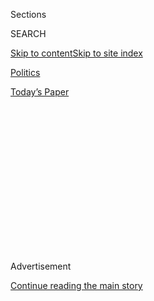 <div id="app">

<div>

<div>

<div>

<div class="NYTAppHideMasthead css-1q2w90k e1suatyy0">

<div class="section css-ui9rw0 e1suatyy2">

<div class="css-eph4ug er09x8g0">

<div class="css-6n7j50">

</div>

<span class="css-1dv1kvn">Sections</span>

<div class="css-10488qs">

<span class="css-1dv1kvn">SEARCH</span>

</div>

[Skip to content](#site-content)[Skip to site
index](#site-index)

</div>

<div id="masthead-section-label" class="css-1wr3we4 eaxe0e00">

[Politics](https://www.nytimes.com/section/politics)

</div>

<div class="css-10698na e1huz5gh0">

</div>

</div>

<div id="masthead-bar-one" class="section hasLinks css-15hmgas e1csuq9d3">

<div class="css-uqyvli e1csuq9d0">

</div>

<div class="css-1uqjmks e1csuq9d1">

</div>

<div class="css-9e9ivx">

[](https://myaccount.nytimes.com/auth/login?response_type=cookie&client_id=vi)

</div>

<div class="css-1bvtpon e1csuq9d2">

[Today’s
Paper](https://www.nytimes.com/section/todayspaper)

</div>

</div>

</div>

</div>

<div data-aria-hidden="false">

<div id="site-content" data-role="main">

<div>

<div class="css-1aor85t" style="opacity:0.000000001;z-index:-1;visibility:hidden">

<div class="css-1hqnpie">

<div class="css-epjblv">

<span class="css-17xtcya">[Politics](/section/politics)</span><span class="css-x15j1o">|</span><span class="css-fwqvlz">Trading
Concessions on Recovery Plan, Negotiators Set Week’s End Deadline for a
Deal</span>

</div>

<div class="css-k008qs">

<div class="css-1iwv8en">

<span class="css-18z7m18"></span>

<div>

</div>

</div>

<span class="css-1n6z4y">https://nyti.ms/2DjD2Sc</span>

<div class="css-1705lsu">

<div class="css-4xjgmj">

<div class="css-4skfbu" data-role="toolbar" data-aria-label="Social Media Share buttons, Save button, and Comments Panel with current comment count" data-testid="share-tools">

  - 
  - 
  - 
  - 
    
    <div class="css-6n7j50">
    
    </div>

  - 

</div>

</div>

</div>

</div>

</div>

</div>

<div id="NYT_TOP_BANNER_REGION" class="css-13pd83m">

</div>

<div id="top-wrapper" class="css-1sy8kpn">

<div id="top-slug" class="css-l9onyx">

Advertisement

</div>

[Continue reading the main
story](#after-top)

<div class="ad top-wrapper" style="text-align:center;height:100%;display:block;min-height:250px">

<div id="top" class="place-ad" data-position="top" data-size-key="top">

</div>

</div>

<div id="after-top">

</div>

</div>

<div>

<div id="sponsor-wrapper" class="css-1hyfx7x">

<div id="sponsor-slug" class="css-19vbshk">

Supported by

</div>

[Continue reading the main
story](#after-sponsor)

<div id="sponsor" class="ad sponsor-wrapper" style="text-align:center;height:100%;display:block">

</div>

<div id="after-sponsor">

</div>

</div>

<div class="css-186x18t">

</div>

<div class="css-1vkm6nb ehdk2mb0">

# Trading Concessions on Recovery Plan, Negotiators Set Week’s End Deadline for a Deal

</div>

White House officials and top Democrats reported some movement in their
talks on a pandemic relief package as the talks reached a crisis point
on Capitol Hill.

<div class="css-79elbk" data-testid="photoviewer-wrapper">

<div class="css-z3e15g" data-testid="photoviewer-wrapper-hidden">

</div>

<div class="css-1a48zt4 ehw59r15" data-testid="photoviewer-children">

![<span class="css-16f3y1r e13ogyst0" data-aria-hidden="true">Speaker
Nancy Pelosi, left, and Senator Chuck Schumer on Tuesday after a meeting
with Steven Mnuchin, the Treasury secretary, and Mark Meadows, the White
House chief of
staff.</span><span class="css-cnj6d5 e1z0qqy90" itemprop="copyrightHolder"><span class="css-1ly73wi e1tej78p0">Credit...</span><span><span>Erin
Schaff/The New York
Times</span></span></span>](https://static01.nyt.com/images/2020/08/04/us/politics/04dc-virus-cong/merlin_175309938_0696afcb-d343-4aea-b5c1-8fd0ba2769de-articleLarge.jpg?quality=75&auto=webp&disable=upscale)

</div>

</div>

<div class="css-18e8msd">

<div class="css-pdw9fk epjyd6m0">

<div class="css-1txwxcy ey68jwv0" data-aria-hidden="true">

[![Emily
Cochrane](https://static01.nyt.com/images/2018/11/28/multimedia/author-emily-cochrane/author-emily-cochrane-thumbLarge-v3.png
"Emily Cochrane")](https://www.nytimes.com/by/emily-cochrane)[![Nicholas
Fandos](https://static01.nyt.com/images/2018/11/06/multimedia/author-nicholas-fandos/author-nicholas-fandos-thumbLarge-v2.png
"Nicholas Fandos")](https://www.nytimes.com/by/nicholas-fandos)

</div>

<div class="css-1baulvz">

By [<span class="css-1baulvz" itemprop="name">Emily
Cochrane</span>](https://www.nytimes.com/by/emily-cochrane) and
[<span class="css-1baulvz last-byline" itemprop="name">Nicholas
Fandos</span>](https://www.nytimes.com/by/nicholas-fandos)

</div>

</div>

  - 
    
    <div class="css-ld3wwf e16638kd2">
    
    Aug. 4,
    2020
    
    </div>

  - 
    
    <div class="css-4xjgmj">
    
    <div class="css-d8bdto" data-role="toolbar" data-aria-label="Social Media Share buttons, Save button, and Comments Panel with current comment count" data-testid="share-tools">
    
      - 
      - 
      - 
      - 
        
        <div class="css-6n7j50">
        
        </div>
    
      - 
    
    </div>
    
    </div>

</div>

</div>

<div class="section meteredContent css-1r7ky0e" name="articleBody" itemprop="articleBody">

<div class="css-1fanzo5 StoryBodyCompanionColumn">

<div class="css-53u6y8">

WASHINGTON — The White House and congressional Democrats on Tuesday
crept toward an elusive compromise on an economic recovery plan,
agreeing to an end-of-the-week deadline to seal a deal that would
restore expired jobless aid for tens of millions of Americans even as
they remained far apart on the contours of the package.

In a sign that Republicans may be willing to offer a major concession
amid deep divisions in their ranks about supporting any additional
federal relief, Senator Mitch McConnell, Republican of Kentucky and the
majority leader, signaled that he might be willing to accept the
extension of $600-per-week unemployment payments — something many in his
party oppose — if it would yield a compromise.

Later, after a meeting with Mark Meadows, the White House chief of
staff, and Steven Mnuchin, the Treasury secretary, top Democrats
indicated there had been progress toward a potential deal.

“They made some concessions, which we appreciated; we made some
concessions, which they appreciated,” Senator Chuck Schumer of New York,
the Democratic leader, said after the 90-minute meeting, which Speaker
Nancy Pelosi of California hosted in her Capitol Hill suite. “We’re
still far away on a lot of the important issues, but we’re continuing to
go at it.”

</div>

</div>

<div class="css-1fanzo5 StoryBodyCompanionColumn">

<div class="css-53u6y8">

The apparent movement came as talks on the latest round of federal
[pandemic](https://www.nytimes.com/interactive/2020/us/coronavirus-us-cases.html)
relief were reaching a crisis point on Capitol Hill, with the
unemployment payments already expired, the looming lapse at week’s end
of a popular small-business loan program that has kept many businesses
afloat, and the Senate set to start its summer recess on Friday.

A number of significant policy differences remain, and officials
involved in the negotiations cautioned that there was little time to
meet their agreed-upon timeline for a final deal, which would pave the
way for votes on the package next week. Even if they were able to do so
and President Trump signed a recovery bill by the end of next week, it
could take weeks for tens of millions of workers to begin receiving the
supplemental benefits again.

It was unclear what concessions either side made in the meeting, though
Mr. Mnuchin said he and Mr. Meadows had proposed an agreement to revive
and extend a federal eviction moratorium through the end of the year.
Republicans omitted the measure from their $1 trillion relief package,
but Mr. Trump has said it was a top priority.

“We’re going to work around the clock the next few days to see if we can
bridge the issues,” Mr. Mnuchin said. “Some issues we’ve been able to
agree on, some significant issues are still open.”

The terms of the eviction moratorium remain unresolved, however, because
the offer did not include additional assistance for homeowners and
renters of the kind included in the Democrats’ $3 trillion plan,
according to two people familiar with the negotiations, who asked to
speak on the condition of anonymity to disclose details of a private
meeting.

</div>

</div>

<div class="css-1fanzo5 StoryBodyCompanionColumn">

<div class="css-53u6y8">

“We know that the devil is in the details — so are the angels,” Ms.
Pelosi said after the session with the administration officials and Mr.
Schumer.

The four plan to reconvene on Wednesday to continue talks.

</div>

</div>

<div class="css-79elbk" data-testid="photoviewer-wrapper">

<div class="css-z3e15g" data-testid="photoviewer-wrapper-hidden">

</div>

<div class="css-1a48zt4 ehw59r15" data-testid="photoviewer-children">

![<span class="css-16f3y1r e13ogyst0" data-aria-hidden="true">Mr.
Mnuchin, right, said he and Mr. Meadows had proposed an agreement to
revive and extend a federal eviction moratorium through the end of the
year.</span><span class="css-cnj6d5 e1z0qqy90" itemprop="copyrightHolder"><span class="css-1ly73wi e1tej78p0">Credit...</span><span>Erin
Schaff/The New York
Times</span></span>](https://static01.nyt.com/images/2020/08/04/us/politics/04dc-virus-cong2/merlin_175311039_99b078a1-955e-45e2-b42f-a7aadaa2a09e-articleLarge.jpg?quality=75&auto=webp&disable=upscale)

</div>

</div>

<div class="css-1fanzo5 StoryBodyCompanionColumn">

<div class="css-53u6y8">

At the White House, Mr. Trump continued to dangle the possibility that
he could circumvent Congress and take executive action to try to halt
evictions nationwide and to suspend the payroll tax, an idea that
Republicans dropped from their proposal amid wide opposition. Mr.
Meadows said that remained a possibility, though he added that he hoped
the negotiations would produce a deal that would make such action
unnecessary.

It is far from clear that the president has the power to make either
move unilaterally, but his deputies appeared to be using the possibility
as a negotiating tactic with Democrats and to simply get around the
objections within Mr. Trump’s own party on the payroll tax issue.

“We want to take care of the eviction problem,” the president said
Tuesday during a briefing at the White House. “People are being evicted
unfairly. It’s not their fault. It’s China’s fault.”

He noted that there was progress being made on Capitol Hill, but
continued to attack Democrats even as his top advisers were seeking a
compromise with them.

At the Capitol, Mr. McConnell conceded that many of his fellow
Republicans, who are pressing to cut the jobless aid, “may not vote for
a package” if it includes Democrats’ demand to extend the $600 weekly
benefit through year’s end. But, in a nod to the economic and political
stakes of the negotiations, which are unfolding three months before a
general election, he said Congress had no choice but to push through an
aid measure.

</div>

</div>

<div class="css-1fanzo5 StoryBodyCompanionColumn">

<div class="css-53u6y8">

“The American people, in the end, need help, and wherever this thing
settles between the president of the United States and his team that has
to sign it into law, and the Democrat not-insignificant minority in the
Senate and majority in the House is something I am prepared to support —
even if I have some problems with certain parts of it,” Mr. McConnell
said.

The halting progress came as Senate Republicans, who have not yet acted
on a relief package and have not been a part of the negotiations with
Democrats, appeared to be losing patience with the process as the clock
ticked down to their scheduled summer recess.

“How do you think it looks for us to be back home when this is
unresolved?” Senator John Cornyn, Republican of Texas, who is facing
re-election, told reporters. “This is the most important thing we need
to be doing.”

Senator Lisa Murkowski, Republican of Alaska, said she had begun to
reach out to individual Democrats to see if rank-and-file lawmakers
could help facilitate a breakthrough.

“As I look to where we are, I feel the same discouragement, despair —
despair that we’re here on the fourth of August,” she said. “We don’t
have answers for people right now. So, we’re going to keep working.”

Senator Marco Rubio, Republican of Florida, noted that even as the
chamber had failed to find a way to act on major legislation like the
recovery bill, Mr. McConnell had kept up a steady pace of judicial
confirmations.

“We’re going to have to move toward each other to get something done,”
Mr. Rubio said.

“At some point,” he added, chuckling, “we run out of judges.”

Jim Tankersley contributed reporting.

</div>

</div>

</div>

<div>

</div>

<div>

</div>

<div>

</div>

<div>

<div id="bottom-wrapper" class="css-1ede5it">

<div id="bottom-slug" class="css-l9onyx">

Advertisement

</div>

[Continue reading the main
story](#after-bottom)

<div id="bottom" class="ad bottom-wrapper" style="text-align:center;height:100%;display:block;min-height:90px">

</div>

<div id="after-bottom">

</div>

</div>

</div>

</div>

</div>

## Site Index

<div>

</div>

## Site Information Navigation

  - [© <span>2020</span> <span>The New York Times
    Company</span>](https://help.nytimes.com/hc/en-us/articles/115014792127-Copyright-notice)

<!-- end list -->

  - [NYTCo](https://www.nytco.com/)
  - [Contact
    Us](https://help.nytimes.com/hc/en-us/articles/115015385887-Contact-Us)
  - [Work with us](https://www.nytco.com/careers/)
  - [Advertise](https://nytmediakit.com/)
  - [T Brand Studio](http://www.tbrandstudio.com/)
  - [Your Ad
    Choices](https://www.nytimes.com/privacy/cookie-policy#how-do-i-manage-trackers)
  - [Privacy](https://www.nytimes.com/privacy)
  - [Terms of
    Service](https://help.nytimes.com/hc/en-us/articles/115014893428-Terms-of-service)
  - [Terms of
    Sale](https://help.nytimes.com/hc/en-us/articles/115014893968-Terms-of-sale)
  - [Site
    Map](https://spiderbites.nytimes.com)
  - [Help](https://help.nytimes.com/hc/en-us)
  - [Subscriptions](https://www.nytimes.com/subscription?campaignId=37WXW)

</div>

</div>

</div>

</div>
